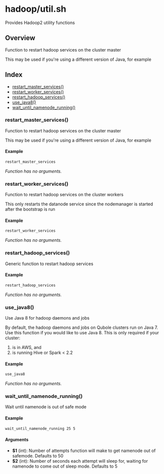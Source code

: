# hadoop/util.sh

Provides Hadoop2 utility functions

## Overview

Function to restart hadoop services on the cluster master

This may be used if you're using a different version
of Java, for example

## Index

* [restart_master_services()](#restartmasterservices)
* [restart_worker_services()](#restartworkerservices)
* [restart_hadoop_services()](#restarthadoopservices)
* [use_java8()](#usejava8)
* [wait_until_namenode_running()](#waituntilnamenoderunning)

### restart_master_services()

Function to restart hadoop services on the cluster master

This may be used if you're using a different version
of Java, for example

#### Example

```bash
restart_master_services
```

_Function has no arguments._

### restart_worker_services()

Function to restart hadoop services on the cluster workers

This only restarts the datanode service since the
nodemanager is started after the bootstrap is run

#### Example

```bash
restart_worker_services
```

_Function has no arguments._

### restart_hadoop_services()

Generic function to restart hadoop services

#### Example

```bash
restart_hadoop_services
```

_Function has no arguments._

### use_java8()

Use Java 8 for hadoop daemons and jobs

By default, the hadoop daemons and jobs on Qubole
clusters run on Java 7. Use this function if you would like
to use Java 8. This is only required if your cluster:
1. is in AWS, and
2. is running Hive or Spark < 2.2

#### Example

```bash
use_java8
```

_Function has no arguments._

### wait_until_namenode_running()

Wait until namenode is out of safe mode

#### Example

```bash
wait_until_namenode_running 25 5
```

#### Arguments

* **$1** (int): Number of attempts function will make to get namenode out of safemode. Defaults to 50
* **$2** (int): Number of seconds each attempt will sleep for, waiting for namenode to come out of sleep mode. Defaults to 5

